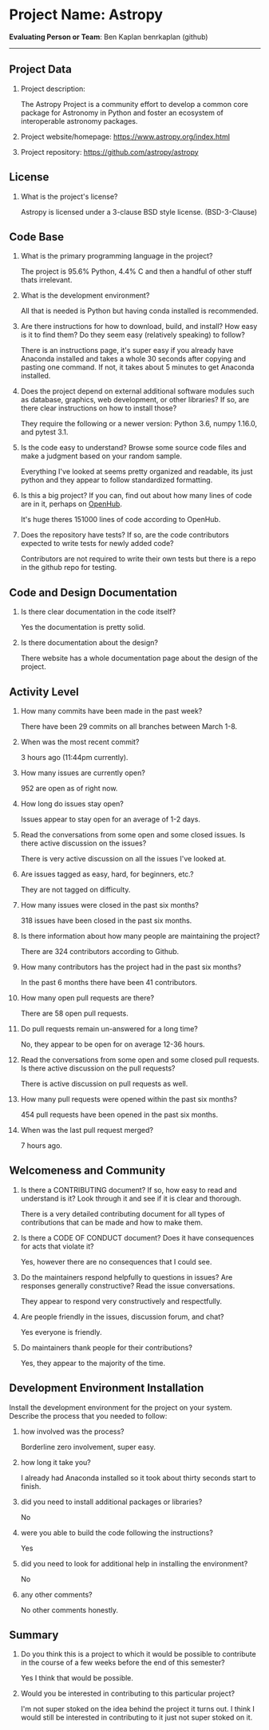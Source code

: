 # Project Name: Astropy
<!-- replace with the project name -->   



**Evaluating Person or Team**:
Ben Kaplan
benrkaplan (github)
<!-- list your first name and github user-name-->

---

## Project Data

1. Project description: <br>

	The Astropy Project is a community effort to develop a common core package for Astronomy in Python and foster an ecosystem of interoperable astronomy packages.
<!--
What is the purpose of this project? What does the code do? What type of users
does it have?
-->

2. Project website/homepage: https://www.astropy.org/index.html

3. Project repository: https://github.com/astropy/astropy



## License

1. What is the project's license? <br>

	Astropy is licensed under a 3-clause BSD style license. (BSD-3-Clause)


<!--
In most repositories there will be a file named LICENSE or something similar in
the root level of the repository. This is the one to examine. There may be
different licenses on specific files, but the project will have a main license.
-->



## Code Base


1. What is the primary programming language in the project?
	
	The project is 95.6% Python, 4.4% C and then a handful of other stuff thats irrelevant. 

2. What is the development environment? <br>
	<!--
	For example, is it Gnu C++ on Linux?
	Is it a Windows 10 application? Does one need to develop in a virtual machine?
	-->
	All that is needed is Python but having conda installed is recommended. 

3. Are there instructions for how to download, build, and install? How easy is it
to find them? Do they seem easy (relatively speaking) to follow? <br>
	
	There is an instructions page, it's super easy if you already have Anaconda installed and takes a whole 30 seconds after copying and pasting one command. If not, it takes about 5 minutes to get Anaconda installed. 

4. Does the project depend on external additional software modules such as
database,  graphics, web development, or other libraries? If so, are there clear instructions on how to install those? <br>

	They require the following or a newer version: Python 3.6, numpy 1.16.0, and pytest 3.1. 

5. Is the code easy to understand? Browse some source code files and make
a judgment based on your random sample. <br>

	Everything I've looked at seems pretty organized and readable, its just python and they appear to follow standardized formatting. 

6. Is this a big project? If you can, find out about how many lines of code
are in it, perhaps on [OpenHub](https://www.openhub.net/). <br>

	It's huge theres 151000 lines of code according to OpenHub. 

7. Does the repository have tests? If so, are the code contributors expected to write tests for newly added code? <br>

	Contributors are not required to write their own tests but there is a repo in the github repo for testing. 



## Code and Design Documentation
1. Is there clear documentation in the code itself? <br>

	Yes the documentation is pretty solid. 

2. Is there documentation about the design?  <br>

	There website has a whole documentation page about the design of the project. 


## Activity Level


1. How many commits have been made in the past week? <br>

	There have been 29 commits on all branches between March 1-8. 

2. When was the most recent commit? <br>

	3 hours ago (11:44pm currently). 

3. How many issues are currently open? <br>
	
	952 are open as of right now. 

4. How long do issues stay open? <br>
	<!--
	Take the five closed issues (they can be most recently closed or a sample distributed over time) and look at when each was first reported.
	Compute the number of days that each was open and take the average.
	-->

	Issues appear to stay open for an average of 1-2 days. 

5. Read the conversations from some open and some closed issues. Is there active discussion on the issues? <br>

	There is very active discussion on all the issues I've looked at. 

6. Are issues tagged as easy, hard, for beginners, etc.? <br>

	They are not tagged on difficulty. 

7. How many issues were closed in the past six months? <br>

	318 issues have been closed in the past six months. 

8. Is there information about how many people are maintaining the project? <br>

	There are 324 contributors according to Github. 

9. How many contributors has the project had in the past six months? <br>

	In the past 6 months there have been 41 contributors. 

10. How many open pull requests are there? <br>

	There are 58 open pull requests. 

11. Do pull requests remain un-answered for a long time? <br>
	<!--
	Look at the closed pull requests to see how long they stayed open.
	Take the five closed pull requests  (they can be most recently closed or a sample distributed over time) and look at when each was first created.
	Compute the number of days that each was open and take the average.
	-->

	No, they appear to be open for on average 12-36 hours. 

12. Read the conversations from some open and some closed pull requests.  Is there active discussion on the pull requests? <br>

	There is active discussion on pull requests as well. 

13. How many pull requests were opened within the past six months? <br>

	454 pull requests have been opened in the past six months. 

14. When was the last  pull request  merged? <br>

	7 hours ago. 

## Welcomeness and Community

1. Is there a CONTRIBUTING document? If so, how easy to read and understand is it?
Look through it and see if it is clear and thorough. <br>

	There is a very detailed contributing document for all types of contributions that can be made and how to make them.

2. Is there a CODE OF CONDUCT document? Does it have consequences for acts that
violate it? <br>

	Yes, however there are no consequences that I could see. 

3. Do the maintainers respond helpfully to questions in issues?
Are responses generally constructive? Read the issue conversations. <br>

	They appear to respond very constructively and respectfully. 

4. Are people friendly in the issues, discussion forum, and chat? <br>
	
	Yes everyone is friendly. 

5. Do maintainers thank people for their contributions? <br>

	Yes, they appear to the majority of the time. 


## Development Environment Installation

Install the development environment for the project on your system.
Describe the process that you needed to follow:

1. how involved was the process? <br>

	Borderline zero involvement, super easy. 

2. how long it take you? <br>

	I already had Anaconda installed so it took about thirty seconds start to finish. 

3. did you need to install additional packages or libraries? <br>
	
	No

4. were you able to build the code following the instructions? <br>

	Yes

5. did you need to look for additional help in installing the environment? <br>
	
	No

6. any other comments? <br>

	No other comments honestly. 




## Summary
1. Do you think  this is a project to which it would be possible to contribute
in the course of a few weeks before the end of this semester? <br>
	<!--
	Explain your position. Do NOT simply say 'yes or 'no'.
	-->

	Yes I think that would be possible. 

2. Would you be interested in contributing to this particular project? <br>
	<!--
	Explain why you would or would not be interested in contributing to this project. Do NOT simply say 'yes or 'no'.
	-->
	I'm not super stoked on the idea behind the project it turns out. I think I would still be interested in contributing to it just not super stoked on it. 

